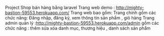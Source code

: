 Project Shop bán hàng bằng laravel
Trang web demo : http://mighty-bastion-59553.herokuapp.com/
Trang web bao gồm:
    Trang chính gồm các chức năng:
        Đăng nhập, đăng ký, xem thông tin sản phẩm , giỏ hàng
    Trang admin quản lý :http://mighty-bastion-59553.herokuapp.com/admin
    gồm các chức năng : thêm sửa xóa danh mục, thương hiệu , danh sách sản phẩm

